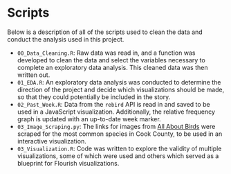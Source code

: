 # Scripts

Below is a description of all of the scripts used to clean the data and conduct the analysis used in this project.

- `00_Data_Cleaning.R`: Raw data was read in, and a function was developed to clean the data and select the variables necessary to complete an exploratory data analysis. This cleaned data was then written out.
- `01_EDA.R`: An exploratory data analysis was conducted to determine the direction of the project and decide which visualizations should be made, so that they could potentially be included in the story.
- `02_Past_Week.R`: Data from the `rebird` API is read in and saved to be used in a JavaScript visualization. Additionally, the relative frequency graph is updated with an up-to-date week marker.
- `03_Image_Scraping.py`: The links for images from [All About Birds](allaboutbirds.org) were scraped for the most common species in Cook County, to be used in an interactive visualization.
- `03_Visualization.R`: Code was written to explore the validity of multiple visualizations, some of which were used and others which served as a blueprint for Flourish visualizations.